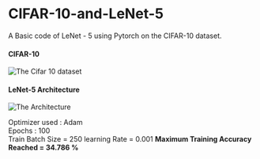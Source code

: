 # CIFAR-10-and-LeNet-5     
A Basic code of LeNet - 5 using Pytorch on the CIFAR-10 dataset.  
  
 #### CIFAR-10     
![The Cifar 10 dataset](https://corochann.com/wp-content/uploads/2017/04/cifar10_plot.png)  
  
   
 #### LeNet-5 Architecture   
![The Architecture](https://www.researchgate.net/profile/Sheraz_Khan8/publication/321586653/figure/fig4/AS:568546847014912@1512563539828/The-LeNet-5-Architecture-a-convolutional-neural-network.png)  

Optimizer used : Adam   
Epochs : 100  
Train Batch Size = 250 
learning Rate = 0.001
**Maximum Training Accuracy Reached = 34.786 %**

